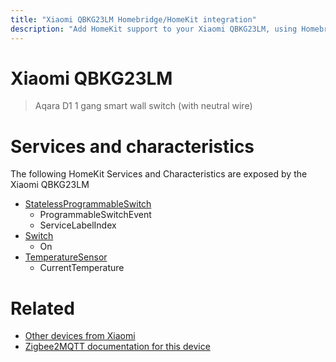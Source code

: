 ```yaml
---
title: "Xiaomi QBKG23LM Homebridge/HomeKit integration"
description: "Add HomeKit support to your Xiaomi QBKG23LM, using Homebridge, Zigbee2MQTT and homebridge-z2m."
---
```

<!---
This file has been GENERATED using src/docgen/docgen.ts
DO NOT EDIT THIS FILE MANUALLY!
-->
# Xiaomi QBKG23LM
> Aqara D1 1 gang smart wall switch (with neutral wire)


# Services and characteristics
The following HomeKit Services and Characteristics are exposed by
the Xiaomi QBKG23LM

* [StatelessProgrammableSwitch](../../action.md)
  * ProgrammableSwitchEvent
  * ServiceLabelIndex
* [Switch](../../switch.md)
  * On
* [TemperatureSensor](../../sensors.md)
  * CurrentTemperature


# Related
* [Other devices from Xiaomi](../index.md#xiaomi)
* [Zigbee2MQTT documentation for this device](https://www.zigbee2mqtt.io/devices/QBKG23LM.html)